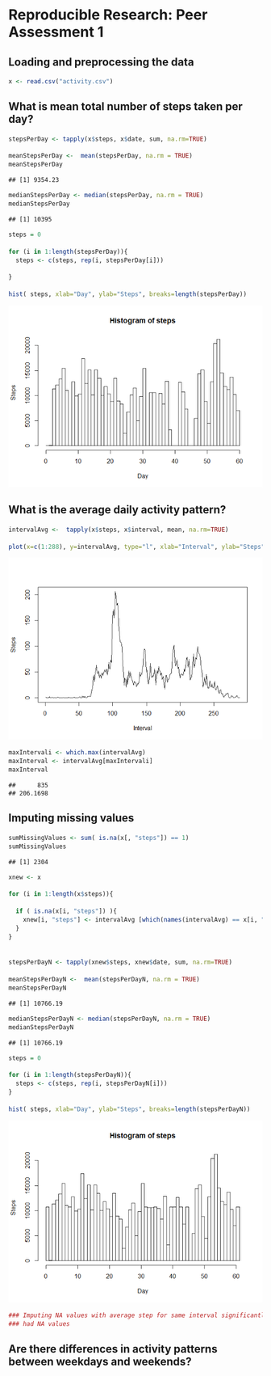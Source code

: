 # Reproducible Research: Peer Assessment 1


## Loading and preprocessing the data


```r
x <- read.csv("activity.csv")
```

## What is mean total number of steps taken per day?


```r
stepsPerDay <- tapply(x$steps, x$date, sum, na.rm=TRUE)

meanStepsPerDay <-  mean(stepsPerDay, na.rm = TRUE)
meanStepsPerDay
```

```
## [1] 9354.23
```

```r
medianStepsPerDay <- median(stepsPerDay, na.rm = TRUE)
medianStepsPerDay
```

```
## [1] 10395
```

```r
steps = 0

for (i in 1:length(stepsPerDay)){
  steps <- c(steps, rep(i, stepsPerDay[i]))
  
}

hist( steps, xlab="Day", ylab="Steps", breaks=length(stepsPerDay))
```

![](PA1_files/figure-html/unnamed-chunk-2-1.png)<!-- -->

## What is the average daily activity pattern?


```r
intervalAvg <-  tapply(x$steps, x$interval, mean, na.rm=TRUE)

plot(x=c(1:288), y=intervalAvg, type="l", xlab="Interval", ylab="Steps")
```

![](PA1_files/figure-html/unnamed-chunk-3-1.png)<!-- -->

```r
maxIntervali <- which.max(intervalAvg)
maxInterval <- intervalAvg[maxIntervali]
maxInterval
```

```
##      835 
## 206.1698
```

## Imputing missing values


```r
sumMissingValues <- sum( is.na(x[, "steps"]) == 1)
sumMissingValues
```

```
## [1] 2304
```

```r
xnew <- x

for (i in 1:length(x$steps)){
  
  if ( is.na(x[i, "steps"]) ){
    xnew[i, "steps"] <- intervalAvg [which(names(intervalAvg) == x[i, "interval"])]
  }
}


stepsPerDayN <- tapply(xnew$steps, xnew$date, sum, na.rm=TRUE)

meanStepsPerDayN <-  mean(stepsPerDayN, na.rm = TRUE)
meanStepsPerDayN
```

```
## [1] 10766.19
```

```r
medianStepsPerDayN <- median(stepsPerDayN, na.rm = TRUE)
medianStepsPerDayN
```

```
## [1] 10766.19
```

```r
steps = 0

for (i in 1:length(stepsPerDayN)){
  steps <- c(steps, rep(i, stepsPerDayN[i]))
}

hist( steps, xlab="Day", ylab="Steps", breaks=length(stepsPerDayN))
```

![](PA1_files/figure-html/unnamed-chunk-4-1.png)<!-- -->

```r
### Imputing NA values with average step for same interval significantly raised daily steps per day where the day 
### had NA values
```

## Are there differences in activity patterns between weekdays and weekends?
